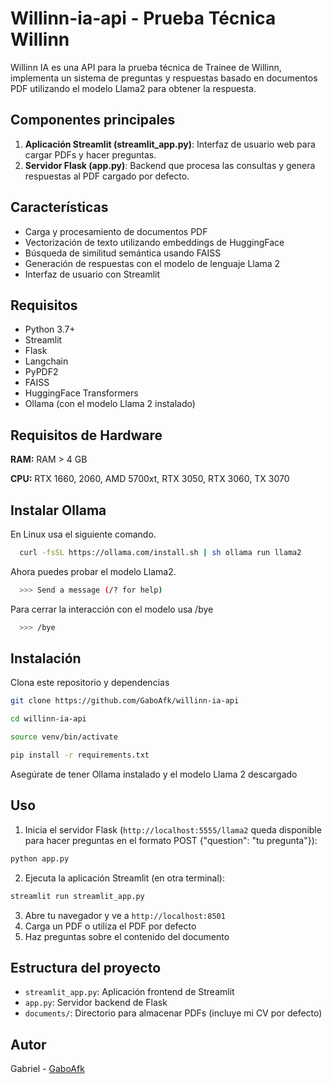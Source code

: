 # Willinn-ia-api - Prueba Técnica Willinn

Willinn IA es una API para la prueba técnica de Trainee de Willinn, implementa un sistema de preguntas y respuestas basado en documentos PDF utilizando el modelo Llama2 para obtener la respuesta.

## Componentes principales

1. **Aplicación Streamlit (streamlit_app.py)**: Interfaz de usuario web para cargar PDFs y hacer preguntas.
2. **Servidor Flask (app.py)**: Backend que procesa las consultas y genera respuestas al PDF cargado por defecto.

## Características

- Carga y procesamiento de documentos PDF
- Vectorización de texto utilizando embeddings de HuggingFace
- Búsqueda de similitud semántica usando FAISS
- Generación de respuestas con el modelo de lenguaje Llama 2
- Interfaz de usuario con Streamlit

## Requisitos

- Python 3.7+
- Streamlit
- Flask
- Langchain
- PyPDF2
- FAISS
- HuggingFace Transformers
- Ollama (con el modelo Llama 2 instalado)

## Requisitos de Hardware

**RAM:** RAM > 4 GB

**CPU:** RTX 1660, 2060, AMD 5700xt, RTX 3050, RTX 3060, TX 3070

## Instalar Ollama

En Linux usa el siguiente comando.

```bash
  curl -fsSL https://ollama.com/install.sh | sh ollama run llama2
```

Ahora puedes probar el modelo Llama2.

```bash
  >>> Send a message (/? for help)
```
Para cerrar la interacción con el modelo usa /bye

```bash
  >>> /bye
```

## Instalación

Clona este repositorio y dependencias
```bash
git clone https://github.com/GaboAfk/willinn-ia-api
```

```bash
cd willinn-ia-api
```

```bash
source venv/bin/activate
```

```bash
pip install -r requirements.txt
```

Asegúrate de tener Ollama instalado y el modelo Llama 2 descargado

## Uso

1. Inicia el servidor Flask (`http://localhost:5555/llama2` queda disponible para hacer preguntas en el formato POST {"question": "tu pregunta"}): 

```bash
python app.py
```

2. Ejecuta la aplicación Streamlit (en otra terminal):

```bash
streamlit run streamlit_app.py
```

3. Abre tu navegador y ve a `http://localhost:8501`
4. Carga un PDF o utiliza el PDF por defecto
5. Haz preguntas sobre el contenido del documento

## Estructura del proyecto

- `streamlit_app.py`: Aplicación frontend de Streamlit
- `app.py`: Servidor backend de Flask
- `documents/`: Directorio para almacenar PDFs (incluye mi CV por defecto)

## Autor
Gabriel - [GaboAfk](https://github.com/GaboAfk)